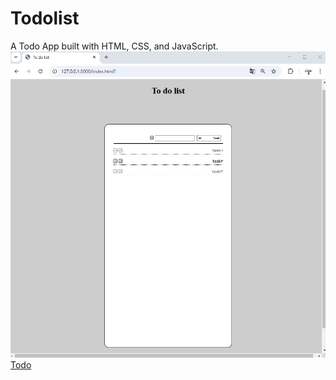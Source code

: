# Todolist

A Todo App built with HTML, CSS, and JavaScript.
<img src="https://github.com/ali-jahed/todolist/blob/main/images/Screenshot%20(17).png?raw=true">
[Todo](https://ali-jahed.github.io/todolist/)


